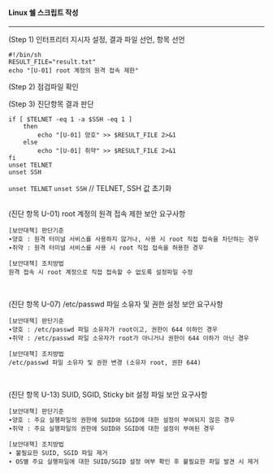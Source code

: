 

#### Linux 쉘 스크립트 작성

------

(Step 1)  인터프리터 지시자 설정, 결과 파일 선언, 항목 선언

```
#!/bin/sh
RESULT_FILE="result.txt"
echo "[U-01] root 계정의 원격 접속 제한"
```



(Step 2) 점검파일 확인



(Step 3) 진단항목 결과 판단

```
if [ $TELNET -eq 1 -a $SSH -eq 1 ]
	then
		echo "[U-01] 양호" >> $RESULT_FILE 2>&1
	else
		echo "[U-01] 취약" >> $RESULT_FILE 2>&1
fi
unset TELNET
unset SSH
```

`unset TELNET`
`unset SSH` 		// TELNET, SSH 값 초기화

## 

(진단 항목 U-01) root 계정의 원격 접속 제한 보안 요구사항

```
[보안대책] 판단기준
∙양호 : 원격 터미널 서비스를 사용하지 않거나, 사용 시 root 직접 접속을 차단하는 경우
∙취약 : 원격 터미널 서비스를 사용 시 root 직접 접속을 허용한 경우
```

```
[보안대책] 조치방법
원격 접속 시 root 계정으로 직접 접속할 수 없도록 설정파일 수정
```

<br>

(진단 항목 U-07) /etc/passwd 파일 소유자 및 권한 설정 보안 요구사항

```
[보안대책] 판단기준
∙양호 : /etc/passwd 파일 소유자가 root이고, 권한이 644 이하인 경우
∙취약 : /etc/passwd 파일 소유자가 root가 아니거나 권한이 644 이하가 아닌 경우
```

```
[보안대책] 조치방법
/etc/passwd 파일 소유자 및 권한 변경 (소유자 root, 권한 644)
```

<br>

(진단 항목 U-13) SUID, SGID, Sticky bit 설정 파일 보안 요구사항

```
[보안대책] 판단기준
∙양호 : 주요 실행파일의 권한에 SUID와 SGID에 대한 설정이 부여되지 않은 경우
∙취약 : 주요 실행파일의 권한에 SUID와 SGID에 대한 설정이 부여된 경우
```

```
[보안대책] 조치방법
∙ 불필요한 SUID, SGID 파일 제거
∙ OS별 주요 실행파일에 대한 SUID/SGID 설정 여부 확인 후 불필요한 파일 발견 시 제거
```

